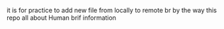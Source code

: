 it is for practice to add new file from locally to remote
br
by the way this repo all about Human brif information
